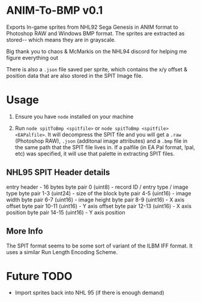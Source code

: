 # ANIM-To-BMP v0.1
Exports In-game sprites from NHL92 Sega Genesis in ANIM format to Photoshop RAW and Windows BMP format. The sprites are extracted as stored-- which means they are in grayscale. 

Big thank you to chaos & McMarkis on the NHL94 discord for helping me figure everything out

There is also a `.json` file saved per sprite, which contains the x/y offset & position data that are also stored in the SPIT Image file. 

# Usage
1. Ensure you have `node` installed on your machine

2. Run `node spitToBmp <spitfile>` or `node spitToBmp <spitfile> <EAPalfile>`. It will decompress the SPIT file and you will get a `.raw` (Photoshop RAW), `.json` (additonal image attributes) and a `.bmp` file in the same path that the SPIT file lives in. If a palfile (in EA Pal format, !pal, etc) was specified, it will use that palette in extracting SPIT files.

## NHL95 SPIT Header details
entry header - 16 bytes
byte pair 0 (uint8) - record ID / entry type / image type
byte pair 1-3 (uint24) - size of the block
byte pair 4-5 (uint16) - image width
byte pair 6-7 (uint16) - image height
byte pair 8-9 (uint16) - X axis offset
byte pair 10-11 (uint16) - Y axis offset
byte pair 12-13 (uint16) - X axis position
byte pair 14-15 (uint16) - Y axis position

## More Info
The SPIT format seems to be some sort of variant of the ILBM IFF format. It uses a similar Run Length Encoding Scheme.

# Future TODO
- Import sprites back into NHL 95 (if there is enough demand)
